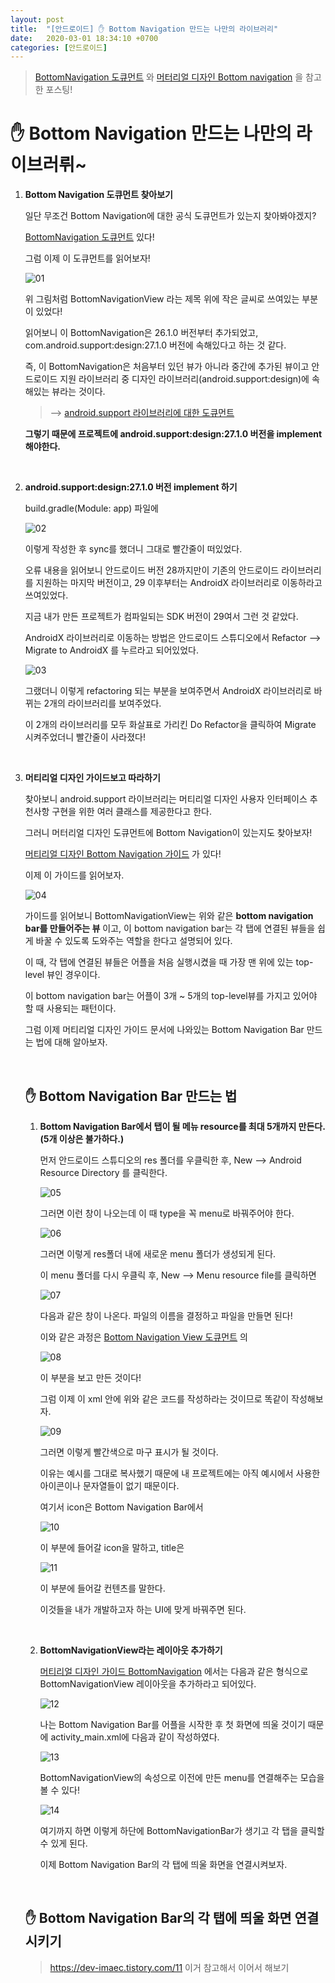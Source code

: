 ```yaml
---
layout: post
title:  "[안드로이드] ✋ Bottom Navigation 만드는 나만의 라이브러리"
date:   2020-03-01 18:34:10 +0700
categories: [안드로이드]
---
```


> [BottomNavigation 도큐먼트](https://developer.android.com/reference/android/support/design/widget/BottomNavigationView.html#inherited-constants) 와 [머터리얼 디자인 Bottom navigation](https://material.io/components/bottom-navigation/#) 을 참고한 포스팅!

# ✋ Bottom Navigation 만드는 나만의 라이브러뤼~

1. __Bottom Navigation 도큐먼트 찾아보기__

    일단 무조건 Bottom Navigation에 대한 공식 도큐먼트가 있는지 찾아봐야겠지?

    [BottomNavigation 도큐먼트](https://developer.android.com/reference/android/support/design/widget/BottomNavigationView.html#inherited-constants) 있다!

    그럼 이제 이 도큐먼트를 읽어보자!

    ![01](https://user-images.githubusercontent.com/31889335/75611533-a3b7b300-5b5e-11ea-8421-0f7e23c2ecaa.PNG)

    위 그림처럼 BottomNavigationView 라는 제목 위에 작은 글씨로 쓰여있는 부분이 있었다!

    읽어보니 이 BottomNavigation은 26.1.0 버전부터 추가되었고, com.android.support:design:27.1.0 버전에 속해있다고 하는 것 같다.

    즉, 이 BottomNavigation은 처음부터 있던 뷰가 아니라 중간에 추가된 뷰이고 안드로이드 지원 라이브러리 중 디자인 라이브러리(android.support:design)에 속해있는 뷰라는 것이다.

    > --> [android.support 라이브러리에 대한 도큐먼트](https://developer.android.com/topic/libraries/support-library?hl=ko)

    __그렇기 때문에 프로젝트에 android.support:design:27.1.0 버전을 implement 해야한다.__

    <br>

2. __android.support:design:27.1.0 버전 implement 하기__

    build.gradle(Module: app) 파일에 

    ![02](https://user-images.githubusercontent.com/31889335/75611848-8b956300-5b61-11ea-92e8-f35566a4bd65.PNG)

    이렇게 작성한 후 sync를 했더니 그대로 빨간줄이 떠있었다.

    오류 내용을 읽어보니 안드로이드 버전 28까지만이 기존의 안드로이드 라이브러리를 지원하는 마지막 버전이고, 29 이후부터는 AndroidX 라이브러리로 이동하라고 쓰여있었다. 

    지금 내가 만든 프로젝트가 컴파일되는 SDK 버전이 29여서 그런 것 같았다. 

    AndroidX 라이브러리로 이동하는 방법은 안드로이드 스튜디오에서 Refactor --> Migrate to AndroidX 를 누르라고 되어있었다.

    ![03](https://user-images.githubusercontent.com/31889335/75611925-2d1cb480-5b62-11ea-83b9-917ca9e11bab.PNG)

    그랬더니 이렇게 refactoring 되는 부분을 보여주면서 AndroidX 라이브러리로 바뀌는 2개의 라이브러리를 보여주었다.

    이 2개의 라이브러리를 모두 화살표로 가리킨 Do Refactor을 클릭하여 Migrate 시켜주었더니 빨간줄이 사라졌다!

    <br>

3. __머티리얼 디자인 가이드보고 따라하기__

    찾아보니 android.support 라이브러리는 머티리얼 디자인 사용자 인터페이스 추천사항 구현을 위한 여러 클래스를 제공한다고 한다. 

    그러니 머터리얼 디자인 도큐먼트에 Bottom Navigation이 있는지도 찾아보자!

    [머티리얼 디자인 Bottom Navigation 가이드](https://material.io/develop/android/components/bottom-navigation-view/) 가 있다!

    이제 이 가이드를 읽어보자.

    ![04](https://user-images.githubusercontent.com/31889335/75611957-808f0280-5b62-11ea-8351-459cebff3e94.PNG)

    가이드를 읽어보니 BottomNavigationView는 위와 같은 __bottom navigation bar를 만들어주는 뷰__ 이고, 이 bottom navigation bar는 각 탭에 연결된 뷰들을 쉽게 바꿀 수 있도록 도와주는 역할을 한다고 설명되어 있다.

    이 때, 각 탭에 연결된 뷰들은 어플을 처음 실행시켰을 때 가장 맨 위에 있는 top-level 뷰인 경우이다.

    이 bottom navigation bar는 어플이 3개 ~ 5개의 top-level뷰를 가지고 있어야 할 때 사용되는 패턴이다.

    그럼 이제 머티리얼 디자인 가이드 문서에 나와있는 Bottom Navigation Bar 만드는 법에 대해 알아보자.

    <br>

    ## ✋ Bottom Navigation Bar 만드는 법

    1. __Bottom Navigation Bar에서 탭이 될 메뉴 resource를 최대 5개까지 만든다. (5개 이상은 불가하다.)__

        먼저 안드로이드 스튜디오의 res 폴더를 우클릭한 후, New --> Android Resource Directory 를 클릭한다. 

        ![05](https://user-images.githubusercontent.com/31889335/75612052-77526580-5b63-11ea-962b-aba33d827de5.PNG)

        그러면 이런 창이 나오는데 이 때 type을 꼭 menu로 바꿔주어야 한다.

        ![06](https://user-images.githubusercontent.com/31889335/75612065-92bd7080-5b63-11ea-9e46-e785a74cb942.PNG)

        그러면 이렇게 res폴더 내에 새로운 menu 폴더가 생성되게 된다.

        이 menu 폴더를 다시 우클릭 후, New --> Menu resource file를 클릭하면 

        ![07](https://user-images.githubusercontent.com/31889335/75612085-ca2c1d00-5b63-11ea-81b6-31d5a4258cfa.PNG)

        다음과 같은 창이 나온다. 파일의 이름을 결정하고 파일을 만들면 된다!

        이와 같은 과정은 [Bottom Navigation View 도큐먼트](https://developer.android.com/reference/android/support/design/widget/BottomNavigationView.html#inherited-constants) 의

        ![08](https://user-images.githubusercontent.com/31889335/75612118-052e5080-5b64-11ea-8082-d9d21251c0cf.PNG)

        이 부분을 보고 만든 것이다!

        그럼 이제 이 xml 안에 위와 같은 코드를 작성하라는 것이므로 똑같이 작성해보자.

        ![09](https://user-images.githubusercontent.com/31889335/75612140-2ee77780-5b64-11ea-9c83-85335cb1f6c7.PNG)

        그러면 이렇게 빨간색으로 마구 표시가 될 것이다.

        이유는 예시를 그대로 복사했기 때문에 내 프로젝트에는 아직 예시에서 사용한 아이콘이나 문자열들이 없기 때문이다.

        여기서 icon은 Bottom Navigation Bar에서 

        ![10](https://user-images.githubusercontent.com/31889335/75612191-9ef5fd80-5b64-11ea-989e-af7194ae397e.PNG)

        이 부분에 들어갈 icon을 말하고, title은

        ![11](https://user-images.githubusercontent.com/31889335/75612188-9dc4d080-5b64-11ea-801c-27b96d5b2e48.PNG)

        이 부분에 들어갈 컨텐츠를 말한다.

        이것들을 내가 개발하고자 하는 UI에 맞게 바꿔주면 된다.

        <br>

    2. __BottomNavigationView라는 레이아웃 추가하기__

        [머티리얼 디자인 가이드 BottomNavigation](https://material.io/develop/android/components/bottom-navigation-view/) 에서는 다음과 같은 형식으로 BottomNavigationView 레이아웃을 추가하라고 되어있다.

        ![12](https://user-images.githubusercontent.com/31889335/75612342-ddd88300-5b65-11ea-9c5a-8323881e0b83.PNG)

        나는 Bottom Navigation Bar를 어플을 시작한 후 첫 화면에 띄울 것이기 때문에 activity_main.xml에 다음과 같이 작성하였다.

        ![13](https://user-images.githubusercontent.com/31889335/75619831-38083100-5bc4-11ea-91d9-6482f4fdf711.PNG)

        BottomNavigationView의 속성으로 이전에 만든 menu를 연결해주는 모습을 볼 수 있다!

        ![14](https://user-images.githubusercontent.com/31889335/75619893-02177c80-5bc5-11ea-9649-b7ab784d0547.jpg)

        여기까지 하면 이렇게 하단에 BottomNavigationBar가 생기고 각 탭을 클릭할 수 있게 된다.

        이제 Bottom Navigation Bar의 각 탭에 띄울 화면을 연결시켜보자. 

        <br>

    ## ✋ Bottom Navigation Bar의 각 탭에 띄울 화면 연결시키기

    > https://dev-imaec.tistory.com/11 이거 참고해서 이어서 해보기
















